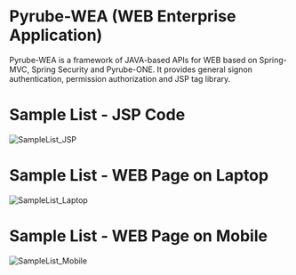 # Pyrube-WEA (WEB Enterprise Application)
Pyrube-WEA is a framework of JAVA-based APIs for WEB based on Spring-MVC, Spring Security and Pyrube-ONE. It provides general signon authentication, permission authorization and JSP tag library.
# Sample List - JSP Code
![SampleList_JSP](https://github.com/Pyrube/Pyrube-WEA/assets/141699844/05145078-5dba-4774-9c05-1b96bf5e72ab)
# Sample List - WEB Page on Laptop
![SampleList_Laptop](https://github.com/Pyrube/Pyrube-WEA/assets/141699844/9cae797e-0572-4804-a94c-a44471933a18)
# Sample List - WEB Page on Mobile
![SampleList_Mobile](https://github.com/Pyrube/Pyrube-WEA/assets/141699844/45c9cb55-63df-442a-ae49-c9aa9b438844)
